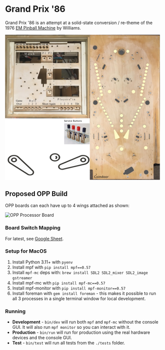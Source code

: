 Grand Prix '86
==============

Grand Prix '86 is an attempt at a solid-state conversion / re-theme
of the 1976 [EM Pinball
Machine](http://www.ipdb.org/machine.cgi?id=1072) by Williams.

![Playfield](https://github.com/deathsave/grand-prix/raw/main/monitor/playfield.jpg)


Proposed OPP Build
------------------

OPP boards can each have up to 4 wings attached as shown:

![OPP Processor Board](http://pinballmakers.com/wiki/images/f/f1/Opp-processor.png)

### Board Switch Mapping

For latest, see
[Google Sheet](https://docs.google.com/spreadsheets/d/1fP1gkxzNxdvTTTq80cS0wRv1wayha4IzK5jE9S3geUE/edit?usp=sharing).

### Setup for MacOS

1. Install Python 3.11+ with `pyenv`
2. Install mpf with `pip install mpf==0.57`
3. Install `mpf-mc` deps with:
   `brew install SDL2 SDL2_mixer SDL2_image gstreamer`
4. Install mpf-mc with `pip install mpf-mc==0.57`
5. Install mpf-monitor with `pip install mpf-monitor==0.57`
6. Install foreman with `gem install foreman` - this makes it
   possible to run all 3 processes in a single terminal window
   for local development.

### Running

- **Development** - `bin/dev` will run both `mpf` and `mpf-mc`
  without the console GUI. It will also run `mpf monitor` so you can
  interact with it.
- **Production** - `bin/run` will run for production using the real
  hardware devices and the console GUI.
- **Test** - `bin/test` will run all tests from the `./tests` folder.
